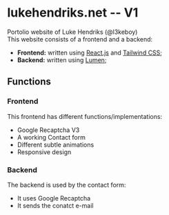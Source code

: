 # lukehendriks.net -- V1
Portolio website of Luke Hendriks (@l3keboy) <br>
This website consists of a frontend and a backend:
- <strong>Frontend:</strong> written using [React.js](https://reactjs.org/) and [Tailwind CSS](https://tailwindcss.com/);
- <strong>Backend:</strong> written using [Lumen](https://lumen.laravel.com/);

## Functions
### Frontend
This frontend has different functions/implementations:
- Google Recaptcha V3
- A working Contact form
- Different subtle animations
- Responsive design

### Backend
The backend is used by the contact form:
- It uses Google Recaptcha
- It sends the conatct e-mail
